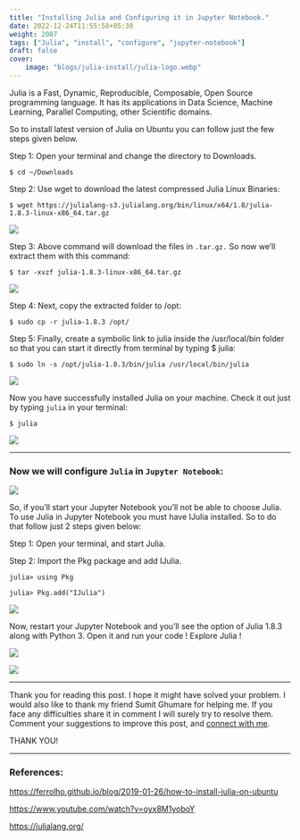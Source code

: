 ```yaml
---
title: "Installing Julia and Configuring it in Jupyter Notebook."
date: 2022-12-24T11:55:58+05:30
weight: 2007
tags: ["Julia", "install", "configure", "jupyter-notebook"]
draft: false
cover:
    image: "blogs/julia-install/julia-logo.webp"
---
```


Julia is a Fast, Dynamic, Reproducible, Composable, Open Source programming language. It has its applications in Data Science, Machine Learning, Parallel Computing, other Scientific domains.

So to install latest version of Julia on Ubuntu you can follow just the few steps given below.

Step 1: Open your terminal and change the directory to Downloads.

`$ cd ~/Downloads`

Step 2: Use wget to download the latest compressed Julia Linux Binaries:

`$ wget https://julialang-s3.julialang.org/bin/linux/x64/1.8/julia-1.8.3-linux-x86_64.tar.gz`

![](/blogs/julia-install/j1.webp)

Step 3: Above command will download the files in `.tar.gz.` So now we’ll extract them with this command:

`$ tar -xvzf julia-1.8.3-linux-x86_64.tar.gz`

![](/blogs/julia-install/j2.webp)

Step 4: Next, copy the extracted folder to /opt:

`$ sudo cp -r julia-1.8.3 /opt/`

Step 5: Finally, create a symbolic link to julia inside the /usr/local/bin folder so that you can start it directly from terminal by typing $ julia:

`$ sudo ln -s /opt/julia-1.8.3/bin/julia /usr/local/bin/julia`

![](/blogs/julia-install/j3.webp)

Now you have successfully installed Julia on your machine. Check it out just by typing `julia` in your terminal:

`$ julia`

![](/blogs/julia-install/j4.webp)

---

### Now we will configure `Julia` in `Jupyter Notebook`:

![](/blogs/julia-install/j5.webp)

So, if you’ll start your Jupyter Notebook you’ll not be able to choose Julia. To use Julia in Jupyter Notebook you must have IJulia installed. So to do that follow just 2 steps given below:

Step 1: Open your terminal, and start Julia.

Step 2: Import the Pkg package and add IJulia.

```
julia> using Pkg

julia> Pkg.add("IJulia")
```
![](/blogs/julia-install/j6.webp)

Now, restart your Jupyter Notebook and you’ll see the option of Julia 1.8.3 along with Python 3. Open it and run your code ! Explore Julia !

![](/blogs/julia-install/j7.webp)

![](/blogs/julia-install/j8.webp)

---

Thank you for reading this post. I hope it might have solved your problem. I would also like to thank my friend Sumit Ghumare for helping me. If you face any difficulties share it in comment I will surely try to resolve them. Comment your suggestions to improve this post, and [connect with me](https://in.linkedin.com/in/shreyash-somvanshi-859893215).

THANK YOU!

---

### References:

https://ferrolho.github.io/blog/2019-01-26/how-to-install-julia-on-ubuntu

https://www.youtube.com/watch?v=oyx8M1yoboY

https://julialang.org/

